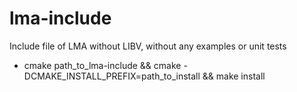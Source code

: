 # lma-include
Include file of LMA without LIBV, without any examples or unit tests

- cmake path_to_lma-include && cmake -DCMAKE_INSTALL_PREFIX=path_to_install && make install
